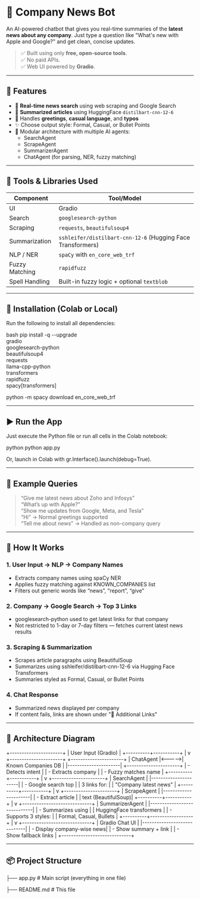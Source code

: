 # 📰 Company News Bot

An AI-powered chatbot that gives you real-time summaries of the **latest news about any company**. Just type a question like "What's new with Apple and Google?" and get clean, concise updates.

> ✅ Built using only **free, open-source tools**.  
> ✅ No paid APIs.  
> ✅ Web UI powered by **Gradio**.

---

## 🚀 Features

- 🔎 **Real-time news search** using web scraping and Google Search
- 🧠 **Summarized articles** using HuggingFace `distilbart-cnn-12-6`
- 🤖 Handles **greetings**, **casual language**, and **typos**
- ✨ Choose output style: Formal, Casual, or Bullet Points
- 🧩 Modular architecture with multiple AI agents:
  - SearchAgent
  - ScrapeAgent
  - SummarizerAgent
  - ChatAgent (for parsing, NER, fuzzy matching)

---

## 🔧 Tools & Libraries Used

| Component        | Tool/Model                              |
|------------------|------------------------------------------|
| UI               | Gradio                                   |
| Search           | `googlesearch-python`                    |
| Scraping         | `requests`, `beautifulsoup4`             |
| Summarization    | `sshleifer/distilbart-cnn-12-6` (Hugging Face Transformers) |
| NLP / NER        | `spaCy` with `en_core_web_trf`           |
| Fuzzy Matching   | `rapidfuzz`                              |
| Spell Handling   | Built-in fuzzy logic + optional `textblob`|

---

## 🔧 Installation (Colab or Local)

Run the following to install all dependencies:

bash
pip install -q --upgrade \
  gradio \
  googlesearch-python \
  beautifulsoup4 \
  requests \
  llama-cpp-python \
  transformers \
  rapidfuzz \
  spacy[transformers]

python -m spacy download en_core_web_trf


---

## ▶ Run the App

Just execute the Python file or run all cells in the Colab notebook:

python
python app.py


Or, launch in Colab with gr.Interface().launch(debug=True).

---

## 💬 Example Queries

> “Give me latest news about Zoho and Infosys”  
> “What’s up with Apple?”  
> “Show me updates from Google, Meta, and Tesla”  
> “Hi” → Normal greetings supported  
> “Tell me about news” → Handled as non-company query

---

## 🎯 How It Works

### 1. User Input → NLP → Company Names
- Extracts company names using spaCy NER
- Applies fuzzy matching against KNOWN_COMPANIES list
- Filters out generic words like “news”, “report”, “give”

### 2. Company → Google Search → Top 3 Links
- googlesearch-python used to get latest links for that company
- Not restricted to 1-day or 7-day filters — fetches current latest news results

### 3. Scraping & Summarization
- Scrapes article paragraphs using BeautifulSoup
- Summarizes using sshleifer/distilbart-cnn-12-6 via Hugging Face Transformers
- Summaries styled as Formal, Casual, or Bullet Points

### 4. Chat Response
- Summarized news displayed per company
- If content fails, links are shown under "📎 Additional Links"

---

## 🧭 Architecture Diagram


+----------------------+
|  User Input (Gradio) |
+----------+-----------+
           |
           v
+----------------------+       +----------------------+
|      ChatAgent       |<----->|   Known Companies DB |
|----------------------|       +----------------------+
| - Detects intent     |
| - Extracts company   |
| - Fuzzy matches name |
+----------+-----------+
           |
           v
+----------------------+
|    SearchAgent       |
|----------------------|
| - Google search top  |
|   3 links for:       |
|   "Company latest news" |
+----------+-----------+
           |
           v
+----------------------+
|    ScrapeAgent       |
|----------------------|
| - Extract article    |
|   text (BeautifulSoup)|
+----------+-----------+
           |
           v
+-----------------------------+
|      SummarizerAgent       |
|-----------------------------|
| - Summarizes using         |
|   HuggingFace transformers |
| - Supports 3 styles:       |
|   Formal, Casual, Bullets  |
+----------+------------------+
           |
           v
+-----------------------------+
|       Gradio Chat UI       |
|-----------------------------|
| - Display company-wise news|
| - Show summary + link      |
| - Show fallback links      |
+-----------------------------+


---
## 📦 Project Structure


├── app.py               # Main script (everything in one file)

├── README.md            # This file

